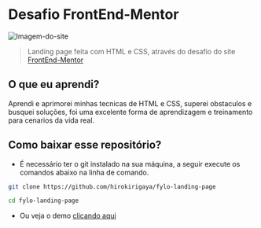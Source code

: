# Desafio FrontEnd-Mentor 

![Imagem-do-site](https://i.imgur.com/q1Yv2X4.png)

> Landing page feita com HTML e CSS, através do desafio do site [FrontEnd-Mentor](https://frontendmentor.io)

## O que eu aprendi?

 Aprendi e aprimorei minhas tecnicas de HTML e CSS, superei obstaculos e busquei soluções, foi uma excelente forma de aprendizagem e treinamento para cenarios da vida real.

 ## Como baixar esse repositório?

 - É necessário ter o git instalado na sua máquina, a seguir execute os comandos abaixo na linha de comando.

```bash
git clone https://github.com/hirokirigaya/fylo-landing-page

cd fylo-landing-page 
```
- Ou veja o demo [clicando aqui](https://hirokirigaya.github.io/fylo-landing-page/)